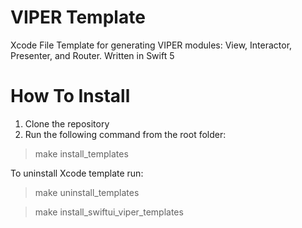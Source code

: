 # VIPER Template

Xcode File Template for generating VIPER modules: View, Interactor, Presenter, and Router. Written in Swift 5

# How To Install

1. Clone the repository
2. Run the following command from the root folder:

> make install_templates

To uninstall Xcode template run:

> make uninstall_templates

> make install_swiftui_viper_templates
